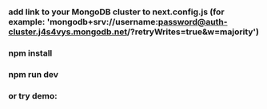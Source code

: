 ### add link to your MongoDB cluster to next.config.js (for example: 'mongodb+srv://username:password@auth-cluster.j4s4vys.mongodb.net/?retryWrites=true&w=majority')

### npm install

### npm run dev

### or try demo:  
